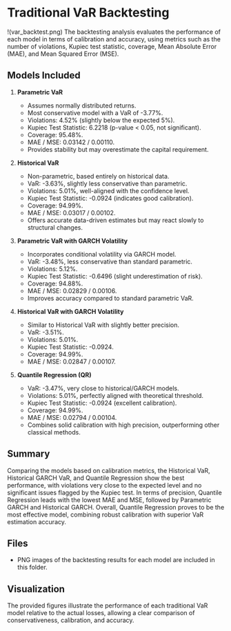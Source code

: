 # Traditional VaR Backtesting
!(var_backtest.png)
The backtesting analysis evaluates the performance of each model in terms of calibration and accuracy, using metrics such as the number of violations, Kupiec test statistic, coverage, Mean Absolute Error (MAE), and Mean Squared Error (MSE).

## Models Included

1. **Parametric VaR**  
   - Assumes normally distributed returns.  
   - Most conservative model with a VaR of -3.77%.  
   - Violations: 4.52% (slightly below the expected 5%).  
   - Kupiec Test Statistic: 6.2218 (p-value < 0.05, not significant).  
   - Coverage: 95.48%.  
   - MAE / MSE: 0.03142 / 0.00110.  
   - Provides stability but may overestimate the capital requirement.

2. **Historical VaR**  
   - Non-parametric, based entirely on historical data.  
   - VaR: -3.63%, slightly less conservative than parametric.  
   - Violations: 5.01%, well-aligned with the confidence level.  
   - Kupiec Test Statistic: -0.0924 (indicates good calibration).  
   - Coverage: 94.99%.  
   - MAE / MSE: 0.03017 / 0.00102.  
   - Offers accurate data-driven estimates but may react slowly to structural changes.

3. **Parametric VaR with GARCH Volatility**  
   - Incorporates conditional volatility via GARCH model.  
   - VaR: -3.48%, less conservative than standard parametric.  
   - Violations: 5.12%.  
   - Kupiec Test Statistic: -0.6496 (slight underestimation of risk).  
   - Coverage: 94.88%.  
   - MAE / MSE: 0.02829 / 0.00106.  
   - Improves accuracy compared to standard parametric VaR.

4. **Historical VaR with GARCH Volatility**  
   - Similar to Historical VaR with slightly better precision.  
   - VaR: -3.51%.  
   - Violations: 5.01%.  
   - Kupiec Test Statistic: -0.0924.  
   - Coverage: 94.99%.  
   - MAE / MSE: 0.02847 / 0.00107.

5. **Quantile Regression (QR)**  
   - VaR: -3.47%, very close to historical/GARCH models.  
   - Violations: 5.01%, perfectly aligned with theoretical threshold.  
   - Kupiec Test Statistic: -0.0924 (excellent calibration).  
   - Coverage: 94.99%.  
   - MAE / MSE: 0.02794 / 0.00104.  
   - Combines solid calibration with high precision, outperforming other classical methods.

## Summary

Comparing the models based on calibration metrics, the Historical VaR, Historical GARCH VaR, and Quantile Regression show the best performance, with violations very close to the expected level and no significant issues flagged by the Kupiec test. In terms of precision, Quantile Regression leads with the lowest MAE and MSE, followed by Parametric GARCH and Historical GARCH. Overall, Quantile Regression proves to be the most effective model, combining robust calibration with superior VaR estimation accuracy.

## Files

- PNG images of the backtesting results for each model are included in this folder.  


## Visualization

The provided figures illustrate the performance of each traditional VaR model relative to the actual losses, allowing a clear comparison of conservativeness, calibration, and accuracy.
